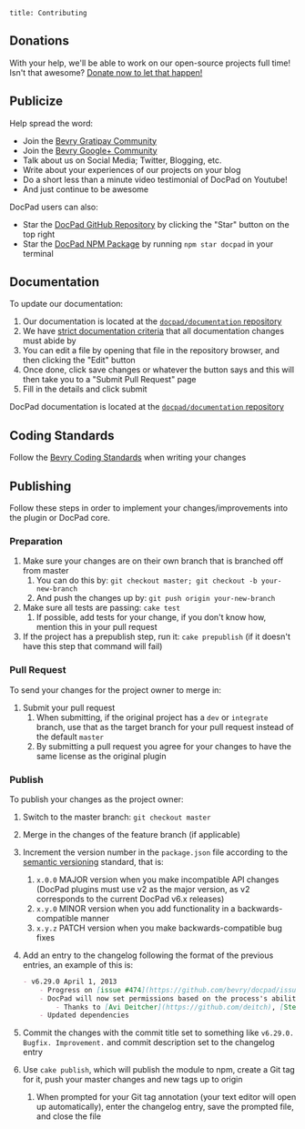 ```
title: Contributing
```


## Donations

With your help, we'll be able to work on our open-source projects full time! Isn't that awesome? [Donate now to let that happen!](/donate)



## Publicize

Help spread the word:

- Join the [Bevry Gratipay Community](/gittip-community)
- Join the [Bevry Google+ Community](/google+)
- Talk about us on Social Media; Twitter, Blogging, etc.
- Write about your experiences of our projects on your blog
- Do a short less than a minute video testimonial of DocPad on Youtube!
- And just continue to be awesome

DocPad users can also:

- Star the [DocPad GitHub Repository](https://github.com/bevry/docpad) by clicking the "Star" button on the top right
- Star the [DocPad NPM Package](https://npmjs.org/package/docpad) by running `npm star docpad` in your terminal



## Documentation

To update our documentation:

1. Our documentation is located at the [`docpad/documentation` repository](https://github.com/docpad/documentation)
1. We have [strict documentation criteria](http://learn.bevry.me/community/documentation-guidelines) that all documentation changes must abide by
1. You can edit a file by opening that file in the repository browser, and then clicking the "Edit" button
1. Once done, click save changes or whatever the button says and this will then take you to a "Submit Pull Request" page
1. Fill in the details and click submit

DocPad documentation is located at the [`docpad/documentation` repository](https://github.com/docpad/documentation)



## Coding Standards

Follow the [Bevry Coding Standards](http://learn.bevry.me/community/coding-standards) when writing your changes




## Publishing

Follow these steps in order to implement your changes/improvements into the plugin or DocPad core.

### Preparation

1. Make sure your changes are on their own branch that is branched off from master
    1. You can do this by: `git checkout master; git checkout -b your-new-branch`
    1. And push the changes up by: `git push origin your-new-branch`
1. Make sure all tests are passing: `cake test`
    1. If possible, add tests for your change, if you don't know how, mention this in your pull request
1. If the project has a prepublish step, run it: `cake prepublish` (if it doesn't have this step that command will fail)


### Pull Request

To send your changes for the project owner to merge in:

1. Submit your pull request
    1. When submitting, if the original project has a `dev` or `integrate` branch, use that as the target branch for your pull request instead of the default `master`
    1. By submitting a pull request you agree for your changes to have the same license as the original plugin


### Publish

To publish your changes as the project owner:

1. Switch to the master branch: `git checkout master`
1. Merge in the changes of the feature branch (if applicable)
1. Increment the version number in the `package.json` file according to the [semantic versioning](http://semver.org) standard, that is:
    1. `x.0.0` MAJOR version when you make incompatible API changes (DocPad plugins must use v2 as the major version, as v2 corresponds to the current DocPad v6.x releases)
    1. `x.y.0` MINOR version when you add functionality in a backwards-compatible manner
    1. `x.y.z` PATCH version when you make backwards-compatible bug fixes

1. Add an entry to the changelog following the format of the previous entries, an example of this is:

    ``` markdown
    - v6.29.0 April 1, 2013
        - Progress on [issue #474](https://github.com/bevry/docpad/issues/474)
        - DocPad will now set permissions based on the process's ability
            - Thanks to [Avi Deitcher](https://github.com/deitch), [Stephan Lough](https://github.com/stephanlough) for [issue #165](https://github.com/bevry/docpad/issues/165)
        - Updated dependencies
    ```


1. Commit the changes with the commit title set to something like `v6.29.0. Bugfix. Improvement.` and commit description set to the changelog entry
1. Use `cake publish`, which will publish the module to npm, create a Git tag for it, push your master changes and new tags up to origin
    1. When prompted for your Git tag annotation (your text editor will open up automatically), enter the changelog entry, save the prompted file, and close the file
